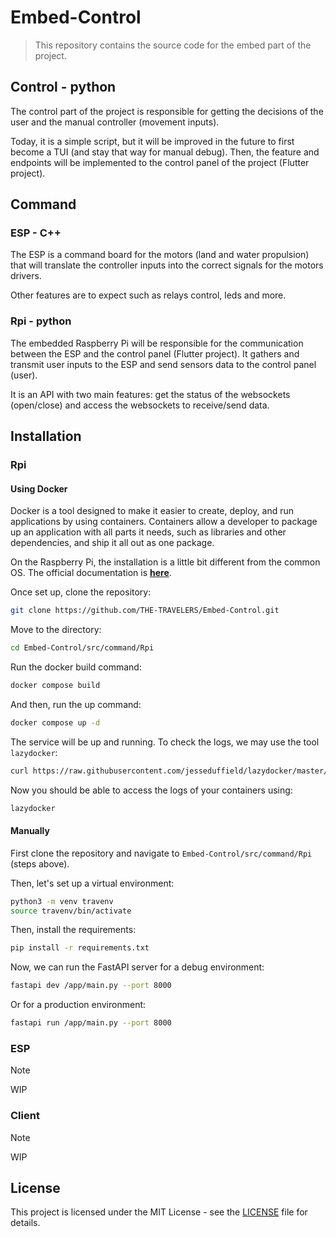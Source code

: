 # Embed-Control

> This repository contains the source code for the embed part of the project.

## Control - python

The control part of the project is responsible for getting the decisions of the user and the manual controller (movement inputs).

Today, it is a simple script, but it will be improved in the future to first become a TUI (and stay that way for manual debug). Then, the feature and endpoints will be implemented to the control panel of the project (Flutter project).

## Command

### ESP - C++

The ESP is a command board for the motors (land and water propulsion) that will translate the controller inputs into the correct signals for the motors drivers.

Other features are to expect such as relays control, leds and more.

### Rpi - python

The embedded Raspberry Pi will be responsible for the communication between the ESP and the control panel (Flutter project). It gathers and transmit user inputs to the ESP and send sensors data to the control panel (user).

It is an API with two main features: get the status of the websockets (open/close) and access the websockets to receive/send data.

## Installation

### Rpi

#### Using Docker

Docker is a tool designed to make it easier to create, deploy, and run applications by using containers. Containers allow a developer to package up an application with all parts it needs, such as libraries and other dependencies, and ship it all out as one package.

On the Raspberry Pi, the installation is a little bit different from the common OS. The official documentation is **[here](https://docs.docker.com/engine/install/debian/)**.

Once set up, clone the repository:

```bash
git clone https://github.com/THE-TRAVELERS/Embed-Control.git
```

Move to the directory:

```bash
cd Embed-Control/src/command/Rpi
```

Run the docker build command:

```bash
docker compose build
```

And then, run the up command:

```bash
docker compose up -d
```

The service will be up and running. To check the logs, we may use the tool `lazydocker`:

```bash
curl https://raw.githubusercontent.com/jesseduffield/lazydocker/master/scripts/install_update_linux.sh | bash
```

Now you should be able to access the logs of your containers using:

```bash
lazydocker
```

#### Manually

First clone the repository and navigate to `Embed-Control/src/command/Rpi` (steps above).

Then, let's set up a virtual environment:

```bash
python3 -m venv travenv
source travenv/bin/activate
```

Then, install the requirements:

```bash
pip install -r requirements.txt
```

Now, we can run the FastAPI server for a debug environment:

```bash
fastapi dev /app/main.py --port 8000
```

Or for a production environment:

```bash
fastapi run /app/main.py --port 8000
```

### ESP

> [!NOTE]
> WIP

### Client

> [!NOTE]
> WIP

## License

This project is licensed under the MIT License - see the [LICENSE](LICENSE) file for details.
